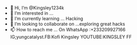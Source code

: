 - 👋 Hi, I’m @Kingsley1234k
- 👀 I’m interested in ...
- 🌱 I’m currently learning ... Hacking 
- 💞️ I’m looking to collaborate on ...exploring great hacks  
- 📫 How to reach me ... On WhatsApp :+233209927166
IG;yungcatalyst.FB:Kofi Kingsley YOUTUBE:KINGSLEY FF

<!---
Kingsley1234k/Kingsley1234k is a ✨ special ✨ repository because its `README.md` (this file) appears on your GitHub profile.
You can click the Preview link to take a look at your changes.
--->
